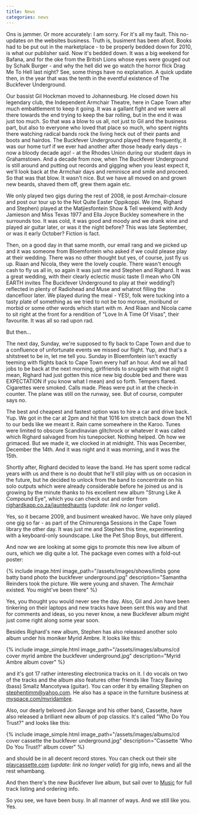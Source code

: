 ```yaml
---
title: News
categories: news
---
```


Ons is jammer. Or more accurately: I am sorry. For it's all my fault. This no-updates on the websites business. Truth is, busiment has been afoot. Books had to be put out in the marketplace - to be properly bedded down for 2010, is what our publisher said. Now it's bedded down. It was a big weekend for Bafana, and for the oke from the British Lions whose eyes were gouged out by Schalk Burger - and why the hell did we go watch the horror flick Drag Me To Hell last night? See, some things have no explanation. A quick update then, in the year that was the tenth in the eventful existence of The Buckfever Underground.

Our bassist Gil Hockman moved to Johannesburg. He closed down his legendary club, the Independent Armchair Theatre, here in Cape Town after much embattlement to keep it going. It was a gallant fight and we were all there towards the end trying to keep the bar rolling, but in the end it was just too much. So that was a blow to us all, not just to Gil and the business part, but also to everyone who loved that place so much, who spent nights there watching radical bands rock the living heck out of their pants and boots and hairdos. The Buckfever Underground played there frequently, it was our home turf if we ever had another after those heady early days - now a bloody decade ago! - at the Rhodes Union during our student days in Grahamstown. And a decade from now, when The Buckfever Underground is still around and putting out records and gigging when you least expect it, we'll look back at the Armchair days and reminisce and smile and proceed. So that was that blow. It wasn't nice. But we have all moved on and grown new beards, shaved them off, grew them again etc.

We only played two gigs during the rest of 2008, ie post Armchair-closure and post our tour up to the Not Quite Easter Oppikoppi. We (me, Righard and Stephen) played at the Matjiesfontein Show & Tell weekend with Andy Jamieson and Miss Texas 1977 and Ella Joyce Buckley somewhere in the surrounds too. It was cold, it was good and moody and we drank wine and played air guitar later, or was it the night before? This was late September, or was it early October? Fiction is fact.

Then, on a good day in that same month, our email rang and we picked up and it was someone from Bloemfontein who asked if we could please play at their wedding. There was no other thought but yes, of course, just fly us up. Riaan and Nicola, they were the lovely couple. There wasn't enough cash to fly us all in, so again it was just me and Stephen and Righard. It was a great wedding, with their clearly eclectic music taste (I mean who ON EARTH invites The Buckfever Underground to play at their wedding?) reflected in plenty of Radiohead and Muse and whatnot filling the dancefloor later. We played during the meal - YES!, folk were tucking into a tasty plate of something as we tried to not be too morose, moribund or morbid or some other words which start with m. And Riaan and Nicola came to sit right at the front for a rendition of "Love In A Time Of Visas", their favourite. It was all so rad upon rad.

But then...

The next day, Sunday, we're supposed to fly back to Cape Town and due to a confluence of unfortunate events we missed our flight. Yup, and that's a shitstreet to be in, let me tell you. Sunday in Bloemfontein isn't exactly teeming with flights back to Cape Town every half an hour. And we all had jobs to be back at the next morning, girlfriends to snuggle with that night (I mean, Righard had just gotten this nice new big double bed and there was EXPECTATION if you know what I mean) and so forth. Tempers flared. Cigarettes were smoked. Calls made. Pleas were put in at the check-in counter. The plane was still on the runway, see. But of course, computer says no.

The best and cheapest and fastest option was to hire a car and drive back. Yup. We got in the car at 2pm and hit that 1016 km stretch back down the N1 to our beds like we meant it. Rain came somewhere in the Karoo. Tunes were limited to obscure Scandinavian glitchrock or whatever it was called which Righard salvaged from his tunepocket. Nothing helped. Oh how we grimaced. But we made it, we clocked in at midnight. This was December, December the 14th. And it was night and it was morning, and it was the 15th.

Shortly after, Righard decided to leave the band. He has spent some radical years with us and there is no doubt that he'll still play with us on occasion in the future, but he decided to unlock from the band to concentrate on his solo outputs which were already considerable before he joined us and is growing by the minute thanks to his excellent new album "Strung Like A Compound Eye", which you can check out and order from [righardkapp.co.za/jauntedhaunts](http://www.righardkapp.co.za/jauntedhaunts) (_update: link no longer valid_).

Yes, so it became 2009, and busiment wreaked havoc. We have only played one gig so far - as part of the Chimurenga Sessions in the Cape Town library the other day. It was just me and Stephen this time, experimenting with a keyboard-only soundscape. Like the Pet Shop Boys, but different.

And now we are looking at some gigs to promote this new live album of ours, which we dig quite a lot. The package even comes with a fold-out poster:

{% include image.html
    image_path="/assets/images/shows/limbs gone batty band photo the buckfever underground.jpg"
    description="Samantha Reinders took the picture. We were young and shaven. The Armchair existed. You might've been there"
%}

Yes, you thought you would never see the day. Also, Gil and Jon have been tinkering on their laptops and new tracks have been sent this way and that for comments and ideas, so you never know, a new Buckfever album might just come right along some year soon.

Besides Righard's new album, Stephen has also released another solo album under his moniker Myrid Ambre. It looks like this:

{% include image_simple.html
    image_path="/assets/images/albums/cd cover myrid ambre the buckfever underground.jpg"
    description="Myrid Ambre album cover"
%}

and it's got 17 rather interesting electronica tracks on it. I do vocals on two of the tracks and the album also features other friends like Tracy Baving (bass) Smallz Mancotywa (guitar). You can order it by emailing Stephen on <stephentimm@yahoo.com>. He also has a space in the furniture business at [myspace.com/myridambre](https://myspace.com/myridambre).

Also, our dearly beloved Jon Savage and his other band, Cassette, have also released a brilliant new album of pop classics. It's called "Who Do You Trust?" and looks like this:

{% include image_simple.html
    image_path="/assets/images/albums/cd cover cassette the buckfever underground.jpg"
    description="Cassette 'Who Do You Trust?' album cover"
%}

and should be in all decent record stores. You can check out their site [playcassette.com](playcassette.com]) (_update: link no longer valid_) for gig info, news and all the rest whambang.

And then there's the new Buckfever live album, but sail over to <a href="{% link _pages/music.md %}">Music</a> for full track listing and ordering info.

So you see, we have been busy. In all manner of ways. And we still like you. Yes.
